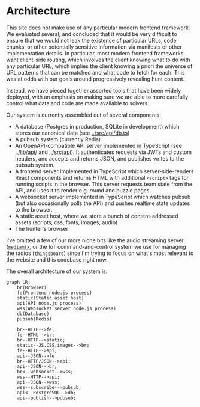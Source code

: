 # Architecture

This site does not make use of any particular modern frontend framework. We
evaluated several, and concluded that it would be very difficult to ensure that
we would not leak the existence of particular URLs, code chunks, or other
potentially sensitive information via manifests or other implementation
details. In particular, most modern frontend frameworks want client-side
routing, which involves the client knowing what to do with any particular URL,
which implies the client knowing a priori the universe of URL patterns that can
be matched and what code to fetch for each. This was at odds with our goals
around progressively revealing hunt content.

Instead, we have pieced together assorted tools that have been widely deployed,
with an emphasis on making sure we are able to more carefully control what data
and code are made available to solvers.

Our system is currently assembled out of several components:

- A database (Postgres in production, SQLite in development) which stores our canonical data (see [../src/api/db.ts](../src/api/db.ts))
- A pubsub system (currently Redis)
- An OpenAPI-compatible API server implemented in TypeScript (see [../lib/api/](../lib/api/) and [../src/api](../src/api/)). It authenticates requests via JWTs and custom headers, and accepts and returns JSON, and publishes writes to the pubsub system.
- A frontend server implemented in TypeScript which server-side-renders React components and returns HTML with additional `<script>` tags for running scripts in the browser. This server requests team state from the API, and uses it to render e.g. round and puzzle pages.
- A websocket server implemented in TypeScript which watches pubsub (but also occasionally polls the API) and pushes realtime state updates to the browser.
- A static asset host, where we store a bunch of content-addressed assets (scripts, css, fonts, images, audio)
- The hunter's browser

I've omitted a few of our more niche bits like the audio streaming server
([`mediamtx`](https://github.com/bluenviron/mediamtx), or the IoT
command-and-control system we use for managing the radios
([`thingsboard`](https://thingsboard.io/)) since I'm trying to focus on what's
most relevant to the website and this codebase right now.

The overall architecture of our system is:

```mermaid
graph LR;
    br(Browser)
    fe(Frontend node.js process)
    static(Static asset host)
    api(API node.js process)
    wss(Websocket server node.js process)
    db(Database)
    pubsub(Redis)

    br--HTTP-->fe;
    fe--HTML-->br;
    br--HTTP-->static;
    static--JS,CSS,images-->br;
    fe--HTTP-->api;
    api--JSON-->fe
    br--HTTP/JSON-->api;
    api--JSON-->br;
    br<--websocket-->wss;
    wss--HTTP-->api;
    api--JSON-->wss;
    wss--subscribe-->pubsub;
    api<--PostgreSQL-->db;
    api--publish-->pubsub;
```
